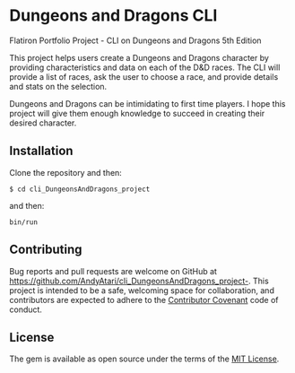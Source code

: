 # Dungeons and Dragons CLI
Flatiron Portfolio Project - CLI on Dungeons and Dragons 5th Edition 

This project helps users create a Dungeons and Dragons character by providing characteristics and data on each of the
D&D races. The CLI will provide a list of races, ask the user to choose a race, and provide details and stats on the selection.    

Dungeons and Dragons can be intimidating to first time players. I hope this project will give them enough knowledge to succeed in 
creating their desired character. 

## Installation 

Clone the repository and then: 

```$ cd cli_DungeonsAndDragons_project```

and then:

```bin/run```

## Contributing

Bug reports and pull requests are welcome on GitHub at https://github.com/AndyAtari/cli_DungeonsAndDragons_project-. This project is intended to be a safe, welcoming space for collaboration, and contributors are expected to adhere to the [Contributor Covenant](https://www.contributor-covenant.org/) code of conduct.

## License 
The gem is available as open source under the terms of the [MIT License](https://opensource.org/licenses/MIT).


